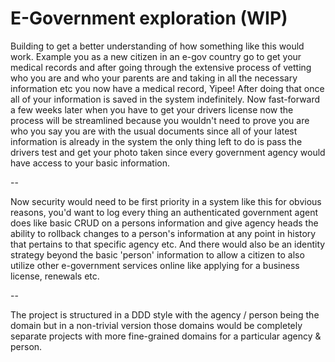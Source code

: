 # E-Government exploration (WIP)

Building to get a better understanding of how something like this would work. 
Example you as a new citizen in an e-gov country go to get your medical records and after going 
through the extensive process of vetting who you are and who your parents are and taking in all 
the necessary information etc you now have a medical record, Yipee! After doing that once all of 
your information is saved in the system indefinitely. Now fast-forward a few weeks later when you 
have to get your drivers license now the process will be streamlined because you wouldn't need to 
prove you are who you say you are with the usual documents since all of your latest information 
is already in the system the only thing left to do is pass the drivers test and get your photo taken 
since every government agency would have access to your basic information.

--

Now security would need to be first priority in a system like this for obvious reasons, you'd want to log 
every thing an authenticated government agent does like basic CRUD on a persons information and give agency 
heads the ability to rollback changes to a person's information at any point in history that pertains to that 
specific agency etc. And there would also be an identity strategy beyond the basic 'person' information to allow 
a citizen to also utilize other e-government services online like applying for a business license, renewals etc.

--

The project is structured in a DDD style with the agency / person being the domain but in a non-trivial version those 
domains would be completely separate projects with more fine-grained domains for a particular agency & person.
